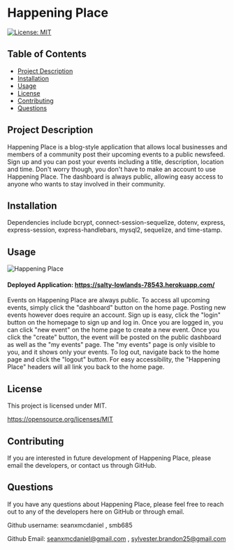 # Happening Place
  [![License: MIT](https://img.shields.io/badge/License-MIT-yellow.svg)](https://opensource.org/licenses/MIT)

  ## Table of Contents

  * [Project Description](#project-description)
  * [Installation](#installation)
  * [Usage](#usage)
  * [License](#license)
  * [Contributing](#contributing)
  * [Questions](#questions)

  ## Project Description
  
  Happening Place is a blog-style application that allows local businesses and members of a community post their upcoming events to a public newsfeed. Sign up and you can post your events including a title, description, location and time. Don't worry though, you don't have to make an account to use Happening Place. The dashboard is always public, allowing easy access to anyone who wants to stay involved in their community. 
  
  ## Installation
  
  Dependencies include bcrypt, connect-session-sequelize, dotenv, express, express-session, express-handlebars, mysql2, sequelize, and time-stamp.
  
  ## Usage
  
  ![Happening Place](https://user-images.githubusercontent.com/102200863/179434330-1b9fc97d-f95e-4358-b0aa-a3a961f9f8bf.png)
  
  #### Deployed Application: https://salty-lowlands-78543.herokuapp.com/

  Events on Happening Place are always public. To access all upcoming events, simply click the "dashboard" button on the home page. Posting new events however does require an account. Sign up is easy, click the "login" button on the homepage to sign up and log in. Once you are logged in, you can click "new event" on the home page to create a new event. Once you click the "create" button, the event will be posted on the public dashboard as well as the "my events" page. The "my events" page is only visible to you, and it shows only your events. To log out, navigate back to the home page and click the "logout" button. For easy accessibility, the "Happening Place" headers will all link you back to the home page. 
  
  ## License
  
  This project is licensed under MIT. 

  https://opensource.org/licenses/MIT
  
  ## Contributing
  
  If you are interested in future development of Happening Place, please email the developers, or contact us through GitHub.
  
  ## Questions

If you have any questions about Happening Place, please feel free to reach out to any of the developers here on GitHub or through email.
  
  
  Github username: seanxmcdaniel , smb685 
  
  Github Email: seanxmcdaniel@gmail.com , sylvester.brandon25@gmail.com
